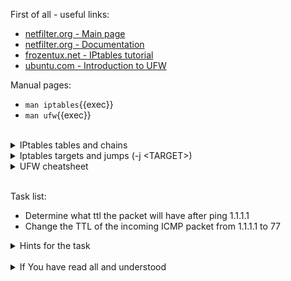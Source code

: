 First of all - useful links:

- [netfilter.org - Main page](https://www.netfilter.org/)
- [netfilter.org - Documentation](https://www.netfilter.org/documentation/index.html)
- [frozentux.net - IPtables tutorial](https://www.frozentux.net/iptables-tutorial/iptables-tutorial.html)
- [ubuntu.com - Introduction to UFW](https://help.ubuntu.com/community/UFW)

Manual pages:
- `man iptables`{{exec}}
- `man ufw`{{exec}}
<br>
<details><summary>IPtables tables and chains</summary>
<pre>
  <strong>RAW</strong> - Used to set NOTRACK packet mark
    - <strong>PREROUTING</strong> - Handle packets before the connection tracking takes place.
    - <strong>OUTPUT</strong> - Is the same when localhost is the source of packer.
  <strong>FILTER</strong> - Used for packet filtering.
    - <strong>INPUT</strong>    –  Chain for packets coming to the local server.
    - <strong>OUTPUT</strong>   – Chain for packets generated locally and going out of the local server.
    - <strong>FORWARD</strong>  – Chain for or packets routed through the local server.
  <strong>NAT</strong> - Used for address translation.
    - <strong>PREROUTING</strong>   – Alters packets before routing.
    - <strong>POSTROUTING</strong>  – Alters packets after routing.
    - <strong>OUTPUT</strong>       – NAT for locally generated packets on the firewall
  <strong>MANGLE</strong> - Can be used for special-purpose processing of packets i.e. QoS, VPN, etc.
    - <strong>PREROUTING</strong>
    - <strong>OUTPUT</strong>
    - <strong>FORWARD</strong>
    - <strong>INPUT</strong>
    - <strong>POSTROUTING</strong>
</pre>
</details>
<details><summary>Iptables targets and jumps (-j &lt;TARGET&gt;)</summary>
<pre>  
  <strong>ACCEPT</strong>    - the rule is accepted and will not continue traversing the current chain or any other ones in the same table.
  <strong>CLASSIFY</strong>  - used to classify packets in such a way that can be used by a couple of different qdiscs (Queue Disciplines).
  <strong>CLUSTERIP</strong> - used to create simple clusters of nodes answering to the same IP and MAC address in a round robin fashion.
  <strong>CONNMARK</strong>  - used to set a mark on a whole connection, much the same way as the MARK target does.
  <strong>CONNSECMARK</strong> - sets a SELinux security context mark to or from a packet mark.
  <strong>DNAT</strong>      - used to do Destination Network Address Translation, which means that it is used to rewrite the Destination IP address of a packet.
  <strong>DROP</strong>      - drops packets dead and will not carry out any further processing.
  <strong>DSCP</strong>      - changes the DSCP(Differentiated Services Field) marks inside a packet.
  <strong>ECN</strong>       - ECN target can be used to reset the ECN bits from the IPv4 header, or to put it correctly, reset them to 0 at least.
  <strong>LOG</strong>       - logging detailed information about packets.
  <strong>MARK</strong>      - set Netfilter mark values that are associated with specific packets.
  <strong>MASQUERADE</strong> - used basically the same as the SNAT target, but it does not require any --to-source option.
  <strong>MIRROR</strong>    - is an experimental and demonstration target only, and you are warned against using it, since it may result in really bad loops hence, among other things, resulting in serious Denial of Service.
  <strong>NETMAP</strong>    - new implementation of the SNAT and DNAT targets where the host part of the IP address isn't changed.
  <strong>NFQUEUE</strong>   - used much the same way as the QUEUE target, and is basically an extension of it.
  <strong>NOTRACK</strong>   - used to turn off connection tracking for all packets matching this rule.
  <strong>QUEUE</strong>     - used to queue packets to User-land programs and applications.
  <strong>REDIRECT</strong>  - used to redirect packets and streams to the machine itself.
  <strong>REJECT</strong>    - works basically the same as the DROP target, but it also sends back an error message to the host sending the packet that was blocked.
  <strong>RETURN</strong>    - will cause the current packet to stop traveling through the chain where it hit the rule.
  <strong>SAME</strong>      - works almost in the same fashion as the SNAT target, but it still differs.
  <strong>SECMARK</strong>   - used to set a security context mark on a single packet, as defined by SELinux and security systems.
  <strong>SNAT</strong>      - used to do Source Network Address Translation, which means that this target will rewrite the Source IP address in the IP header of the packet.
  <strong>TCPMSS</strong>    - can be used to alter the MSS (Maximum Segment Size) value of TCP SYN packets that the firewall sees.
  <strong>TOS</strong>       - used to set the Type of Service field within the IP header.
  <strong>TTL</strong>       - used to modify the Time To Live field in the IP header.
  <strong>ULOG</strong>      - used to provide user-space logging of matching packets.
</pre>
</details>
<details><summary>UFW cheatsheet</summary>
<pre>
   <strong>enable</strong>        - enables the firewall
   <strong>disable</strong>       - disables the firewall
   <strong>default ARG</strong>   - set default policy
   <strong>logging LEVEL</strong> - set logging to LEVEL
   <strong>allow ARGS</strong>    - add allow rule
   <strong>deny ARGS</strong>     - add deny rule
   <strong>reject ARGS</strong>   - add reject rule
   <strong>limit ARGS</strong>    - add limit rule
   <strong>delete RULE|NUM</strong> - delete RULE
   <strong>insert NUM RULE</strong> - insert RULE at NUM
   <strong>prepend RULE</strong>  - prepend RULE
   <strong>route RULE</strong>    - add route RULE
   <strong>route delete RULE|NUM</strong> - delete route RULE
   <strong>route insert NUM RULE</strong> - insert route RULE at NUM
   <strong>reload</strong>        - reload firewall
   <strong>reset</strong>         - reset firewall
   <strong>status</strong>        - show firewall status
   <strong>status numbered</strong> - show firewall status as numbered list of RULES
   <strong>status verbose</strong>  - show verbose firewall status
   <strong>show ARG</strong>      - show firewall report
   <strong>version</strong>       - display version information<br>
  Application profile commands
    <strong>app list</strong>           - list application profiles
    <strong>app info PROFILE</strong>   - show information on PROFILE
    <strong>app update PROFILE</strong> - update PROFILE
    <strong>app default ARG</strong>    - set default application policy
</pre>
</details><br>

Task list:
- Determine what ttl the packet will have after ping 1.1.1.1
- Change the TTL of the incoming ICMP packet from 1.1.1.1 to 77

<details><summary>Hints for the task</summary>
<pre>
<strong>Task 1:</strong>
  $ ping 1.1.1.1
  PING 1.1.1.1 (1.1.1.1) 56(84) bytes of data.
  64 bytes from 1.1.1.1: icmp_seq=1 <strong>ttl=51</strong> time=1.48 ms
<br>
<strong>Task 2:</strong>
  $ sudo iptables -t mangle -A PREROUTING -p icmp -j TTL --ttl-set 77
  $ ping 1.1.1.1
  PING 1.1.1.1 (1.1.1.1) 56(84) bytes of data.
  64 bytes from 1.1.1.1: icmp_seq=1 <strong>ttl=77</strong> time=1.56 ms
</pre>
</details>
<br>
<details><summary>If You have read all and understood</summary>
<pre>
`touch IReadAllAndUndnderstood`{{exec}}
</pre>
